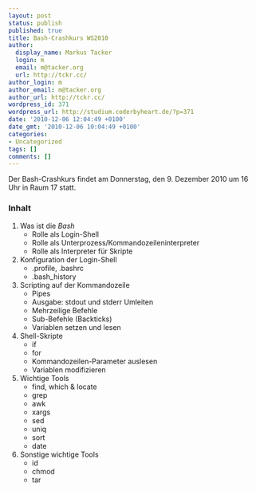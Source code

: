 ```yaml
---
layout: post
status: publish
published: true
title: Bash-Crashkurs WS2010
author:
  display_name: Markus Tacker
  login: m
  email: m@tacker.org
  url: http://tckr.cc/
author_login: m
author_email: m@tacker.org
author_url: http://tckr.cc/
wordpress_id: 371
wordpress_url: http://studium.coderbyheart.de/?p=371
date: '2010-12-06 12:04:49 +0100'
date_gmt: '2010-12-06 10:04:49 +0100'
categories:
- Uncategorized
tags: []
comments: []
---
```

<p>Der Bash-Crashkurs findet am Donnerstag, den 9. Dezember 2010 um 16 Uhr in Raum 17 statt.</p>
<h3 class="textimage">Inhalt</h3>
<ol>
<li>Was ist die <em>Bash</em>
<ul>
<li>Rolle als Login-Shell</li>
<li>Rolle als Unterprozess/Kommandozeileninterpreter</li>
<li>Rolle als Interpreter für Skripte</li>
</ul>
</li>
<li>Konfiguration der Login-Shell
<ul>
<li>.profile, .bashrc</li>
<li>.bash_history</li>
</ul>
</li>
<li>Scripting auf der Kommandozeile
<ul>
<li>Pipes</li>
<li>Ausgabe: stdout und stderr Umleiten</li>
<li>Mehrzeilige Befehle</li>
<li>Sub-Befehle (Backticks)</li>
<li>Variablen setzen und lesen</li>
</ul>
</li>
<li>Shell-Skripte
<ul>
<li>if</li>
<li>for</li>
<li>Kommandozeilen-Parameter auslesen</li>
<li>Variablen modifizieren</li>
</ul>
</li>
<li>Wichtige Tools
<ul>
<li>find, which &amp; locate</li>
<li>grep</li>
<li>awk</li>
<li>xargs</li>
<li>sed</li>
<li>uniq</li>
<li>sort</li>
<li>date</li>
</ul>
</li>
<li>Sonstige wichtige Tools
<ul>
<li>
id</li>
<li>
chmod</li>
<li>
tar</li>
</ul>
</li>
</ol>
